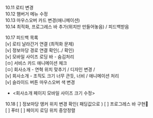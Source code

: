 10.11 로티 변경  
10.12 햄버거 메뉴 수정  
10.13 마우스오버 카드 변경(애니메이션)  
10.14 최적화, 프로그레스 바 추가(위치만 만들어놓음) / 피드백받음  


10.17 피드백 목록  
[v] 로티 날라간거 연결 (최적화 문제)  
[v] 정보마당 경로 연결 확인(../ 확인)  
[v] 모바일 사이즈 로딩 바 - 숨김처리  
[ㅁ] 서비스 카드 애니메이션 체크  
[ㅁ] 회사소개 - 연혁 위치 맞추기 / 디자인 변경 /   
[v] 회사소개 - 조직도 크기 너무 큰듯, 너비 / 애니메이션 처리  
[v] 슬라이드 버튼 마우스오버 색 변경  

- <회사소개 페이지 모바일 사이즈 크기 수정>

10.18
[ ] 정보마당 앵커 위치 변경 확인( 패딩값으로 ) 
[ ] 프로그레스 바 구현👀  
[ ] 푸터 
[ ] 페이지 로딩 위치 중앙정렬
